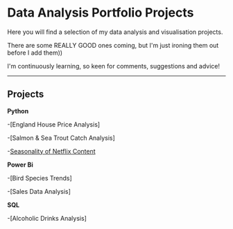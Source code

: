 # Data Analysis Portfolio Projects

Here you will find a selection of my data analysis and visualisation projects.

There are some REALLY GOOD ones coming, but I'm just ironing them out before I add them))

I'm continuously learning, so keen for comments, suggestions and advice!
<hr>

## Projects

**Python**

  -[England House Price Analysis]

  -[Salmon & Sea Trout Catch Analysis]

  -[Seasonality of Netflix Content](/netflix-seasonality.ipynb)

**Power Bi**

  -[Bird Species Trends]

  -[Sales Data Analysis]

**SQL**

  -[Alcoholic Drinks Analysis]
